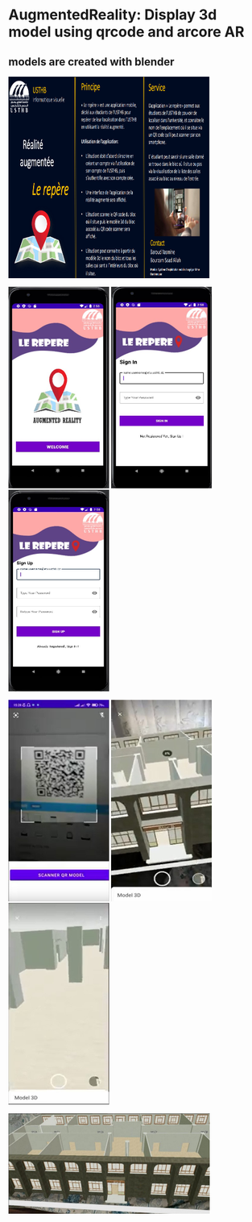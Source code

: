 # AugmentedReality: Display 3d model using qrcode and arcore AR 
## models are created with blender

<img src="./application_Repere_fiche.png" alt="usthb " title="usthb" width="400" height="400">
<p float="left">
<img src="./img_4.jpg" alt="Alt text" title="Optional title" width="200" height="400" >
<img src="./img_5.jpg" alt="Alt text" title="Optional title" width="200" height="400" >
<img src="./img_6.jpg" alt="Alt text" title="Optional title"width="200" height="400"  >
 </p>
 <p float="left">
<img src="./img_1.jpg" alt="Alt text" title="Optional title" width="200" height="400" >
<img src="./img_2.jpg" alt="Alt text" title="Optional title" width="200" height="400" >
<img src="./img_3.jpg" alt="Alt text" title="Optional title" width="200" height="400" >
 </p>
<img src="./model_.jpg" alt="Alt text" title="Optional title" width="400" height="200" >
